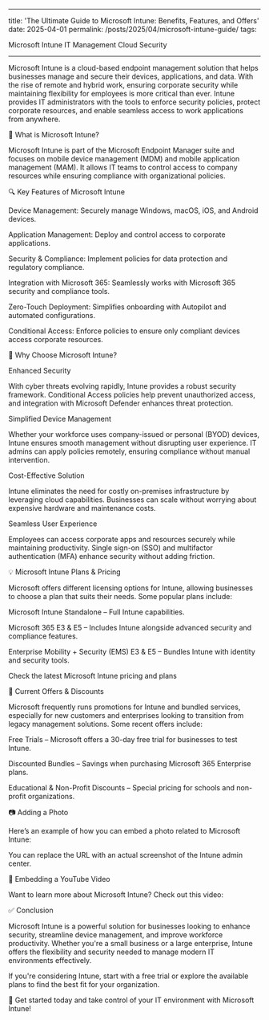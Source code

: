 
---

title: 'The Ultimate Guide to Microsoft Intune: Benefits, Features, and Offers' date: 2025-04-01 permalink: /posts/2025/04/microsoft-intune-guide/ tags:

Microsoft
Intune
IT Management
Cloud Security


---

Microsoft Intune is a cloud-based endpoint management solution that helps businesses manage and secure their devices, applications, and data. With the rise of remote and hybrid work, ensuring corporate security while maintaining flexibility for employees is more critical than ever. Intune provides IT administrators with the tools to enforce security policies, protect corporate resources, and enable seamless access to work applications from anywhere.

🔹 What is Microsoft Intune?

Microsoft Intune is part of the Microsoft Endpoint Manager suite and focuses on mobile device management (MDM) and mobile application management (MAM). It allows IT teams to control access to company resources while ensuring compliance with organizational policies.

🔍 Key Features of Microsoft Intune

Device Management: Securely manage Windows, macOS, iOS, and Android devices.

Application Management: Deploy and control access to corporate applications.

Security & Compliance: Implement policies for data protection and regulatory compliance.

Integration with Microsoft 365: Seamlessly works with Microsoft 365 security and compliance tools.

Zero-Touch Deployment: Simplifies onboarding with Autopilot and automated configurations.

Conditional Access: Enforce policies to ensure only compliant devices access corporate resources.


🚀 Why Choose Microsoft Intune?

Enhanced Security

With cyber threats evolving rapidly, Intune provides a robust security framework. Conditional Access policies help prevent unauthorized access, and integration with Microsoft Defender enhances threat protection.

Simplified Device Management

Whether your workforce uses company-issued or personal (BYOD) devices, Intune ensures smooth management without disrupting user experience. IT admins can apply policies remotely, ensuring compliance without manual intervention.

Cost-Effective Solution

Intune eliminates the need for costly on-premises infrastructure by leveraging cloud capabilities. Businesses can scale without worrying about expensive hardware and maintenance costs.

Seamless User Experience

Employees can access corporate apps and resources securely while maintaining productivity. Single sign-on (SSO) and multifactor authentication (MFA) enhance security without adding friction.

💡 Microsoft Intune Plans & Pricing

Microsoft offers different licensing options for Intune, allowing businesses to choose a plan that suits their needs. Some popular plans include:

Microsoft Intune Standalone – Full Intune capabilities.

Microsoft 365 E3 & E5 – Includes Intune alongside advanced security and compliance features.

Enterprise Mobility + Security (EMS) E3 & E5 – Bundles Intune with identity and security tools.


Check the latest Microsoft Intune pricing and plans

🛒 Current Offers & Discounts

Microsoft frequently runs promotions for Intune and bundled services, especially for new customers and enterprises looking to transition from legacy management solutions. Some recent offers include:

Free Trials – Microsoft offers a 30-day free trial for businesses to test Intune.

Discounted Bundles – Savings when purchasing Microsoft 365 Enterprise plans.

Educational & Non-Profit Discounts – Special pricing for schools and non-profit organizations.


📷 Adding a Photo

Here’s an example of how you can embed a photo related to Microsoft Intune:



You can replace the URL with an actual screenshot of the Intune admin center.

🎥 Embedding a YouTube Video

Want to learn more about Microsoft Intune? Check out this video:



✅ Conclusion

Microsoft Intune is a powerful solution for businesses looking to enhance security, streamline device management, and improve workforce productivity. Whether you're a small business or a large enterprise, Intune offers the flexibility and security needed to manage modern IT environments effectively.

If you're considering Intune, start with a free trial or explore the available plans to find the best fit for your organization.

🚀 Get started today and take control of your IT environment with Microsoft Intune!

